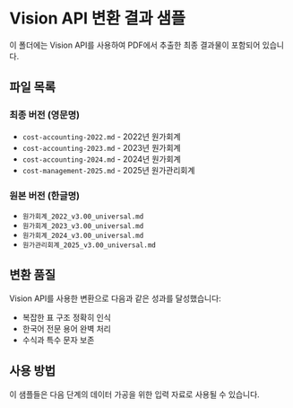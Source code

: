 # Vision API 변환 결과 샘플

이 폴더에는 Vision API를 사용하여 PDF에서 추출한 최종 결과물이 포함되어 있습니다.

## 파일 목록

### 최종 버전 (영문명)
- `cost-accounting-2022.md` - 2022년 원가회계
- `cost-accounting-2023.md` - 2023년 원가회계
- `cost-accounting-2024.md` - 2024년 원가회계
- `cost-management-2025.md` - 2025년 원가관리회계

### 원본 버전 (한글명)
- `원가회계_2022_v3.00_universal.md`
- `원가회계_2023_v3.00_universal.md`
- `원가회계_2024_v3.00_universal.md`
- `원가관리회계_2025_v3.00_universal.md`

## 변환 품질

Vision API를 사용한 변환으로 다음과 같은 성과를 달성했습니다:
- 복잡한 표 구조 정확히 인식
- 한국어 전문 용어 완벽 처리
- 수식과 특수 문자 보존

## 사용 방법

이 샘플들은 다음 단계의 데이터 가공을 위한 입력 자료로 사용될 수 있습니다.